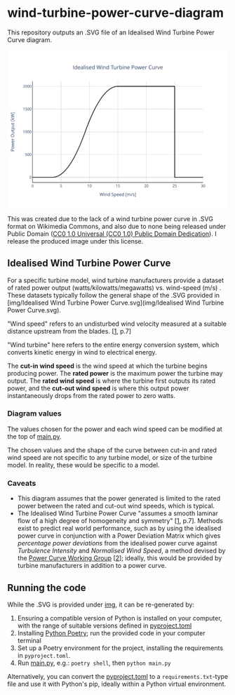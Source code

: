 # wind-turbine-power-curve-diagram
 
This repository outputs an .SVG file of an Idealised Wind Turbine Power Curve diagram.

![Diagram of the Idealised Wind Turbine Power Curve provided by this repository](img/Idealised%20Wind%20Turbine%20Power%20Curve.svg)

This was created due to the lack of a wind turbine power curve in .SVG format on Wikimedia Commons, and also due to none being released under Public Domain ([CC0 1.0 Universal (CC0 1.0)
Public Domain Dedication](https://creativecommons.org/publicdomain/zero/1.0/)). I release the produced image under this license.

## Idealised Wind Turbine Power Curve
For a specific turbine model, wind turbine manufacturers provide a dataset of rated power output (watts/kilowatts/megawatts) vs. wind-speed (m/s)
. These datasets typically follow the general shape of the .SVG provided in [img/Idealised Wind Turbine Power Curve.svg](img/Idealised Wind Turbine Power Curve.svg). 

"Wind speed" refers to an undisturbed wind velocity measured at a suitable distance upstream from the blades. [[1], p.7]

"Wind turbine" here refers to the entire energy conversion system, which converts kinetic energy in wind to electrical energy.

The **cut-in wind speed** is the wind speed at which the turbine begins producing power. The **rated power** is the maximum power the turbine may output. The **rated wind speed** is where the turbine first outputs its rated power, and the **cut-out wind speed** is where this output power instantaneously drops from the rated power to zero watts.

### Diagram values

The values chosen for the power and each wind speed can be modified at the top of [main.py](main.py).

The chosen values and the shape of the curve between cut-in and rated wind speed are not specific to any turbine model, or size of the turbine model. In reality, these would be specific to a model.

### Caveats
* This diagram assumes that the power generated is limited to the rated power between the rated and cut-out wind speeds, which is typical.
* The Idealised Wind Turbine Power Curve "assumes a smooth laminar flow of a high degree of homogeneity and symmetry" [[1], p.7]. Methods exist to predict real world performance, such as by using the idealised power curve in conjunction with a Power Deviation Matrix which gives _percentage power deviations_ from the idealised power curve against _Turbulence Intensity_ and _Normalised Wind Speed_, a method devised by the [Power Curve Working Group](https://pcwg.org/) [[2]]; ideally, this would be provided by turbine manufacturers in addition to a power curve.

## Running the code
While the .SVG is provided under [img](img), it can be re-generated by:

1. Ensuring a compatible version of Python is installed on your computer, with the range of suitable versions defined in [pyproject.toml](pyproject.toml)
2. Installing [Python Poetry](https://python-poetry.org/); run the provided code in your computer terminal
3. Set up a Poetry environment for the project, installing the requirements in `pyproject.toml`.
4. Run [main.py](main.py), e.g.: `poetry shell`, then `python main.py`

Alternatively, you can convert the [pyproject.toml](pyproject.toml) to a `requirements.txt`-type file and use it with Python's pip, ideally within a Python virtual environment.

[1]: https://backend.orbit.dtu.dk/ws/portalfiles/portal/55566391/ris_m_2632.pdf
[2]: https://pcwg.org/images/power_matrix.png